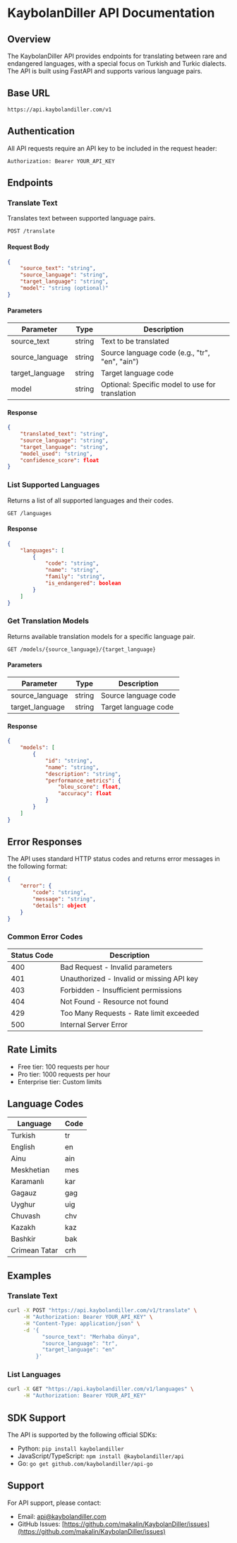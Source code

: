 # KaybolanDiller API Documentation

## Overview

The KaybolanDiller API provides endpoints for translating between rare and endangered languages, with a special focus on Turkish and Turkic dialects. The API is built using FastAPI and supports various language pairs.

## Base URL

```
https://api.kaybolandiller.com/v1
```

## Authentication

All API requests require an API key to be included in the request header:

```
Authorization: Bearer YOUR_API_KEY
```

## Endpoints

### Translate Text

Translates text between supported language pairs.

```http
POST /translate
```

#### Request Body

```json
{
    "source_text": "string",
    "source_language": "string",
    "target_language": "string",
    "model": "string (optional)"
}
```

#### Parameters

| Parameter | Type | Description |
|-----------|------|-------------|
| source_text | string | Text to be translated |
| source_language | string | Source language code (e.g., "tr", "en", "ain") |
| target_language | string | Target language code |
| model | string | Optional: Specific model to use for translation |

#### Response

```json
{
    "translated_text": "string",
    "source_language": "string",
    "target_language": "string",
    "model_used": "string",
    "confidence_score": float
}
```

### List Supported Languages

Returns a list of all supported languages and their codes.

```http
GET /languages
```

#### Response

```json
{
    "languages": [
        {
            "code": "string",
            "name": "string",
            "family": "string",
            "is_endangered": boolean
        }
    ]
}
```

### Get Translation Models

Returns available translation models for a specific language pair.

```http
GET /models/{source_language}/{target_language}
```

#### Parameters

| Parameter | Type | Description |
|-----------|------|-------------|
| source_language | string | Source language code |
| target_language | string | Target language code |

#### Response

```json
{
    "models": [
        {
            "id": "string",
            "name": "string",
            "description": "string",
            "performance_metrics": {
                "bleu_score": float,
                "accuracy": float
            }
        }
    ]
}
```

## Error Responses

The API uses standard HTTP status codes and returns error messages in the following format:

```json
{
    "error": {
        "code": "string",
        "message": "string",
        "details": object
    }
}
```

### Common Error Codes

| Status Code | Description |
|-------------|-------------|
| 400 | Bad Request - Invalid parameters |
| 401 | Unauthorized - Invalid or missing API key |
| 403 | Forbidden - Insufficient permissions |
| 404 | Not Found - Resource not found |
| 429 | Too Many Requests - Rate limit exceeded |
| 500 | Internal Server Error |

## Rate Limits

- Free tier: 100 requests per hour
- Pro tier: 1000 requests per hour
- Enterprise tier: Custom limits

## Language Codes

| Language | Code |
|----------|------|
| Turkish | tr |
| English | en |
| Ainu | ain |
| Meskhetian | mes |
| Karamanlı | kar |
| Gagauz | gag |
| Uyghur | uig |
| Chuvash | chv |
| Kazakh | kaz |
| Bashkir | bak |
| Crimean Tatar | crh |

## Examples

### Translate Text

```bash
curl -X POST "https://api.kaybolandiller.com/v1/translate" \
     -H "Authorization: Bearer YOUR_API_KEY" \
     -H "Content-Type: application/json" \
     -d '{
           "source_text": "Merhaba dünya",
           "source_language": "tr",
           "target_language": "en"
         }'
```

### List Languages

```bash
curl -X GET "https://api.kaybolandiller.com/v1/languages" \
     -H "Authorization: Bearer YOUR_API_KEY"
```

## SDK Support

The API is supported by the following official SDKs:

- Python: `pip install kaybolandiller`
- JavaScript/TypeScript: `npm install @kaybolandiller/api`
- Go: `go get github.com/kaybolandiller/api-go`

## Support

For API support, please contact:
- Email: api@kaybolandiller.com
- GitHub Issues: [https://github.com/makalin/KaybolanDiller/issues](https://github.com/makalin/KaybolanDiller/issues) 